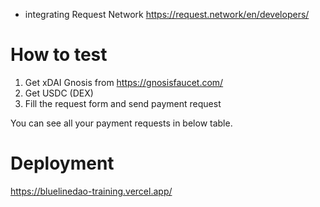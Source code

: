 
- integrating Request Network https://request.network/en/developers/

# How to test
1. Get xDAI Gnosis from https://gnosisfaucet.com/
2. Get USDC (DEX)
3. Fill the request form and send payment request

You can see all your payment requests in below table.


# Deployment
https://bluelinedao-training.vercel.app/
